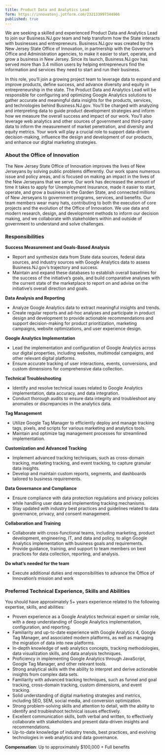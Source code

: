 ```yaml
---
title: Product Data and Analytics Lead
form: https://innovatenj.jotform.com/232133997344966 
published: true
---
```


We are seeking a skilled and experienced Product Data and Analytics Lead to join our Business.NJ.gov team and help transform how the State interacts with businesses and entrepreneurs. Business.NJ.gov was created by the New Jersey State Office of Innovation, in partnership with the Governor’s Office and Administration agencies, to make it easier to start, operate, and grow a business in New Jersey. Since its launch, Business.NJ.gov has served more than 3.4 million users by helping entrepreneurs find the information and services they need to start and run their business. 

In this role, you’ll join a growing project team to leverage data to expand and improve products, define success, and advance diversity and equity in entrepreneurship in the state. The Product Data and Analytics Lead will be responsible for configuring and optimizing Google Analytics solutions to gather accurate and meaningful data insights for the products, services, and technologies behind Business.NJ.gov. You’ll be charged with analyzing and interpreting data to guide product development strategies and inform how we measure the overall success and impact of our work. You’ll also leverage web analytics and other sources of government and third-party data to inform the measurement of market penetration, and diversity and equity metrics. Your work will play a crucial role to support data-driven decision-making, influence the design and development of our products, and enhance our digital marketing strategies.

### About the Office of Innovation

The New Jersey State Office of Innovation improves the lives of New Jerseyans by solving public problems differently. Our work spans numerous issue and policy areas, and is focused on making an impact in the lives of the New Jerseyans that we serve. Our work has decreased the amount of time it takes to apply for Unemployment Insurance, made it easier to start, operate, and grow a business in the Garden State, and connected millions of New Jerseyans to government programs, services, and benefits. Our team members wear many hats, contributing to both the execution of core projects and the evolution of the Office of Innovation. We use data and modern research, design, and development methods to inform our decision making, and we collaborate with stakeholders within and outside of government to understand and solve challenges.

### Responsibilities

**Success Measurement and Goals-Based Analysis**
- Report and synthesize data from State data sources, federal data sources, and industry sources with Google Analytics data to assess Business.NJ.gov’s trajectory and success. 
- Maintain and expand these databases to establish overall baselines for the success of the initiative’s goals, and build comparative analyses with the current state of the marketplace to report on and advise on the initiative’s overall direction and goals.

**Data Analysis and Reporting**
- Analyze Google Analytics data to extract meaningful insights and trends. 
- Create regular reports and ad-hoc analyses and participate in product design and development to provide actionable recommendations and support decision-making for product prioritization, marketing campaigns, website optimizations, and user experience design.

**Google Analytics Implementation** 
- Lead the implementation and configuration of Google Analytics across our digital properties, including websites, multimodal campaigns, and other relevant digital platforms. 
- Ensure accurate tracking of user interactions, events, conversions, and custom dimensions for comprehensive data collection.

**Technical Troubleshooting**
- Identify and resolve technical issues related to Google Analytics implementation, data accuracy, and data integration. 
- Conduct thorough audits to ensure data integrity and troubleshoot any anomalies or discrepancies in the analytics data.

**Tag Management**
- Utilize Google Tag Manager to efficiently deploy and manage tracking tags, pixels, and scripts for various marketing and analytics tools. 
- Maintain and optimize tag management processes for streamlined implementation.

**Customization and Advanced Tracking**
- Implement advanced tracking techniques, such as cross-domain tracking, marketing tracking, and event tracking, to capture granular data insights. 
- Develop and maintain custom reports, segments, and dashboards tailored to business requirements.

**Data Governance and Compliance**
- Ensure compliance with data protection regulations and privacy policies while handling user data and implementing tracking mechanisms. 
- Stay updated with industry best practices and guidelines related to data governance, privacy, and consent management.

**Collaboration and Training**
- Collaborate with cross-functional teams, including marketing, product development, engineering, IT, and data and policy, to align Google Analytics implementation with business goals and requirements.
- Provide guidance, training, and support to team members on best practices for data collection, reporting, and analysis.

**Do what’s needed for the team**
- Execute additional duties and responsibilities to advance the Office of Innovation’s mission and work


### Preferred Technical Experience, Skills and Abilities

You should have approximately 5+ years experience related to the following expertise, skills, and abilities:

- Proven experience as a Google Analytics technical expert or similar role, with a deep understanding of Google Analytics implementation, configuration, and reporting.
- Familiarity and up-to-date experience with Google Analytics 4, Google Tag Manager, and associated modern platforms, as well as managing the migration of data into new platforms.
- In-depth knowledge of web analytics concepts, tracking methodologies, data visualization skills, and data analysis techniques.
- Proficiency in implementing Google Analytics through JavaScript, Google Tag Manager, and other relevant tools.
- Strong analytical skills with the ability to interpret and derive actionable insights from complex data sets.
- Familiarity with advanced tracking techniques, such as funnel and goal tracking, cross-domain tracking, custom dimensions, and event tracking.
- Solid understanding of digital marketing strategies and metrics, including SEO, SEM, social media, and conversion optimization.
- Strong problem-solving skills and attention to detail, with the ability to identify and troubleshoot technical issues effectively.
- Excellent communication skills, both verbal and written, to effectively collaborate with stakeholders and present data-driven insights and recommendations.
- Up-to-date knowledge of industry trends, best practices, and evolving technologies in web analytics and data governance.

**Compensation**: Up to approximately $100,000 + Full benefits
